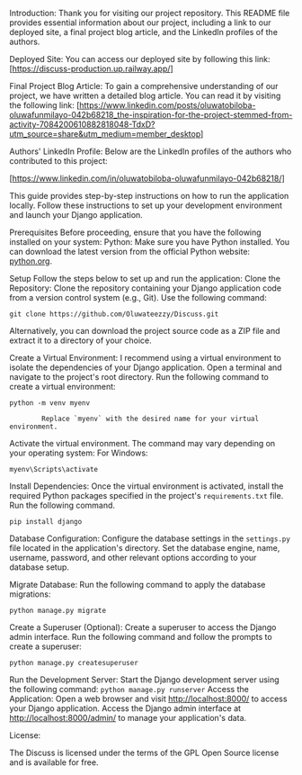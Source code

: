 Introduction:
Thank you for visiting our project repository. This README file provides essential information about our project, including a link to our deployed site, a final project blog article, and the LinkedIn profiles of the authors.

Deployed Site:
You can access our deployed site by following this link: [https://discuss-production.up.railway.app/]

Final Project Blog Article:
To gain a comprehensive understanding of our project, we have written a detailed blog article. You can read it by visiting the following link: [https://www.linkedin.com/posts/oluwatobiloba-oluwafunmilayo-042b68218_the-inspiration-for-the-project-stemmed-from-activity-7084200610882818048-TdxD?utm_source=share&utm_medium=member_desktop]

Authors' LinkedIn Profile:
Below are the LinkedIn profiles of the authors who contributed to this project:

[https://www.linkedin.com/in/oluwatobiloba-oluwafunmilayo-042b68218/]

This  guide provides step-by-step instructions on how to run the  application locally. Follow these instructions to set up your development environment and launch your Django application.

Prerequisites
Before proceeding, ensure that you have the following installed on your system:
Python: Make sure you have Python installed. You can download the latest version from the official Python website: [python.org](https://www.python.org/downloads/).

Setup
Follow the steps below to set up and run the application:
Clone the Repository:
Clone the repository containing your Django application code from a version control system (e.g., Git). Use the following command:
```
git clone https://github.com/Oluwateezzy/Discuss.git
```
Alternatively, you can download the project source code as a ZIP file and extract it to a directory of your choice.

Create a Virtual Environment:
I recommend using a virtual environment to isolate the dependencies of your Django application. Open a terminal and navigate to the project's root directory.
Run the following command to create a virtual environment:
```
python -m venv myenv
```
     		Replace `myenv` with the desired name for your virtual environment.
Activate the virtual environment. The command may vary depending on your operating system:
For Windows:
 ```
myenv\Scripts\activate
```
Install Dependencies:
Once the virtual environment is activated, install the required Python packages specified in the project's `requirements.txt` file. Run the following command.
```
pip install django
```


Database Configuration:
Configure the database settings in the `settings.py` file located in the application's directory.
Set the database engine, name, username, password, and other relevant options according to your database setup.

Migrate Database:
Run the following command to apply the database migrations:
```
python manage.py migrate
```
Create a Superuser (Optional):
Create a superuser to access the Django admin interface.
Run the following command and follow the prompts to create a superuser:
```
python manage.py createsuperuser
```
Run the Development Server:
Start the Django development server using the following command:
     		```
    	 	python manage.py runserver
     		```
Access the Application:
Open a web browser and visit [http://localhost:8000/](http://localhost:8000/) to access your Django application.
Access the Django admin interface at [http://localhost:8000/admin/](http://localhost:8000/admin/) to manage your application's data.

License:

The Discuss is licensed under the terms of the GPL Open Source license and is available for free.
